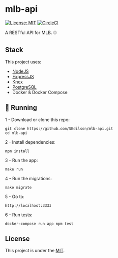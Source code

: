 # mlb-api

[![License: MIT](https://img.shields.io/badge/License-MIT-yellow.svg)](https://opensource.org/licenses/MIT)
[![CircleCI](https://circleci.com/gh/SEdilson/mlb-api.svg?style=svg)](https://circleci.com/gh/SEdilson/mlb-api)

A RESTful API for MLB. :baseball:

## Stack

This project uses:

- [NodeJS](https://nodejs.org)
- [ExpressJS](https://expressjs.com)
- [Knex](http://knexjs.org/)
- [PostgreSQL](https://www.postgresql.org/)
- Docker & Docker Compose

## :rocket: Running

1 - Download or clone this repo:

```
git clone https://github.com/SEdilson/mlb-api.git
cd mlb-api
```

2 - Install dependencies:

```
npm install
```

3 - Run the app:

```
make run
```

4 - Run the migrations:

```
make migrate
```

5 - Go to:

```
http://localhost:3333
```

6 - Run tests:

```
docker-compose run app npm test
```

## License

This project is under the [MIT](LICENSE).
